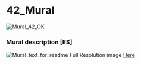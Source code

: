 # 42_Mural

![Mural_42_OK](https://user-images.githubusercontent.com/29986345/157891244-4066a3f4-0f48-4c55-8b61-be6d839c770d.png)

<!--
### Imagen del mural sobre pared (prev)

![42Mural_mockup](https://user-images.githubusercontent.com/29986345/157893023-1b7f5e35-c554-4cc7-be6f-0c956c50e70f.jpg)
-->

### Mural description [ES]

![Mural_text_for_readme](https://user-images.githubusercontent.com/29986345/216603113-6a9bb0a6-6259-44f5-8916-d3fdb4cec1f7.jpg)
Full Resolution image [Here](https://github.com/Brandommoore/42_Mural_Preview/blob/main/Mural_text.png)
